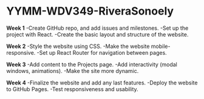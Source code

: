 # YYMM-WDV349-RiveraSonoely
**Week 1**
-Create GitHub repo, and add issues and milestones.
-Set up the project with React.
-Create the basic layout and structure of the website.

**Week 2**
-Style the website using CSS.
-Make the website mobile-responsive.
-Set up React Router for navigation between pages.

**Week 3**
-Add content to the Projects page.
-Add interactivity (modal windows, animations).
-Make the site more dynamic.

**Week 4**
-Finalize the website and add any last features.
-Deploy the website to GitHub Pages.
-Test responsiveness and usability.